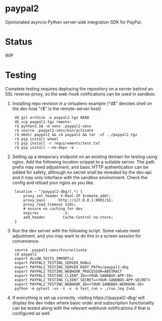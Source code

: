 # paypal2

Opinionated asyncio Python server-side integration SDK for PayPal. 

# Status

WIP

# Testing

Complete testing requires deploying the repository on a server behind an SSL reverse-proxy, so the web-hook
notifications can be used in sandbox.

1. Installing repo revision in a virtualenv example ("d$" denotes shell on the dev host "r$" is the remote-server host)

        d$ git archive -o paypal2.tgz HEAD
        d$ scp paypal2.tgz remote:
        r$ python3.10 -m venv .paypal2-venv
        r$ source .paypal2-venv/bin/activate
        r$ mkdir paypal2 && cd paypal2 && tar -xf ../paypal2.tgz
        r$ pip install wheel
        r$ pip install -r requirements/test.txt
        r$ pip install --no-deps -e .
2. Setting up a temporary endpoint on an existing domain for testing using nginx. Add the following location snippet to a suitable server. The path prefix may need adjustment, and basic HTTP authentication can be added for safety, although no secret shall be revealed by the dev-api and it may only interface with the sandbox environment. Check the config and reload your nginx as you like.

        location ~ ^/paypal2-dbg/(.*) {
            proxy_set_header X-Real-IP $remote_addr;
            proxy_pass      http://127.0.0.1:8001/$1;
            proxy_read_timeout 120s;
            # ensure no caching for dev
            expires           -1;
            add_header        Cache-Control no-store;
        }
3. Run the dev server with the following script. Some values need adjustment, and you may want to do this in a screen session for convenience.

        source .paypal2-venv/bin/activate
        cd paypal2
        export ALLOW_TESTS_IMPORT=1
        export PAYPAL2_TESTING_SERVER_RUN=1
        export PAYPAL2_TESTING_SERVER_ROOT_PATH=/paypal2-dbg
        export PAYPAL2_TESTING_WEBHOOK_PROCESSOR=ABSTRACT
        export PAYPAL2_TESTING_CLIENT_ID=<YOUR-SANDBOX-APP-ID>
        export PAYPAL2_TESTING_CLIENT_SECRET=<YOUR-SANDBOX-APP-SECRET>
        export PAYPAL2_TESTING_WEBHOOK_ID=<YOUR-SANDBOX-WEBHOOK-ID>
        python -m pytest -vv -s -x -k test_run > ./run.log 2>&1

4. If everything is set up correctly, visiting https://<your-domain>/paypal2-dbg/ will display the dev index where basic order and subscription functionality can be tested along with the relevant webhook notifications if that is configured as well.
